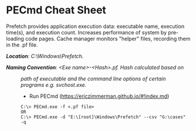 # PECmd Cheat Sheet

Prefetch provides application execution data: executable name, execution time(s), and execution count. Increases performance of system by pre-loading code pages. Cache manager monitors "helper" files, recording them in the .pf file.

***Location**: C:\Windows\Prefetch.*

***Naming Convention**: \<Exe name>-\<Hash>.pf. Hash calculated based on <dir> path of executable and the command line options of certain programs e.g. svchost.exe.*

- Run PECmd (https://ericzimmerman.github.io/#!index.md)

```
C:\> PECmd.exe -f <.pf file>
OR
C:\> PECmd.exe -d "E:\[root]\Windows\Prefetch" --csv "G:\cases" -q
```
